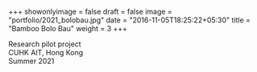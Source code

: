 +++
showonlyimage = false
draft = false
image = "portfolio/2021_bolobau.jpg"
date = "2016-11-05T18:25:22+05:30"
title = "Bamboo Bolo Bau"
weight = 3
+++

Research pilot project\
CUHK AIT, Hong Kong\
Summer 2021
<!--more-->


